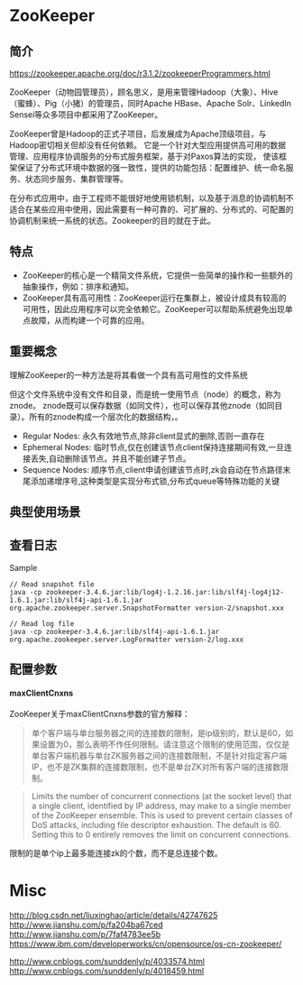 # ZooKeeper

## 简介

https://zookeeper.apache.org/doc/r3.1.2/zookeeperProgrammers.html

ZooKeeper（动物园管理员），顾名思义，是用来管理Hadoop（大象）、Hive（蜜蜂）、Pig（小猪）的管理员，同时Apache HBase、Apache Solr、LinkedIn Sensei等众多项目中都采用了ZooKeeper。

ZooKeeper曾是Hadoop的正式子项目，后发展成为Apache顶级项目，与Hadoop密切相关但却没有任何依赖。
它是一个针对大型应用提供高可用的数据管理、应用程序协调服务的分布式服务框架，基于对Paxos算法的实现，
使该框架保证了分布式环境中数据的强一致性，提供的功能包括：配置维护、统一命名服务、状态同步服务、集群管理等。

在分布式应用中，由于工程师不能很好地使用锁机制，以及基于消息的协调机制不适合在某些应用中使用，因此需要有一种可靠的、可扩展的、分布式的、可配置的协调机制来统一系统的状态。Zookeeper的目的就在于此。

## 特点

* ZooKeeper的核心是一个精简文件系统，它提供一些简单的操作和一些额外的抽象操作，例如：排序和通知。
* ZooKeeper具有高可用性：ZooKeeper运行在集群上，被设计成具有较高的可用性，因此应用程序可以完全依赖它。ZooKeeper可以帮助系统避免出现单点故障，从而构建一个可靠的应用。


## 重要概念
理解ZooKeeper的一种方法是将其看做一个具有高可用性的文件系统

但这个文件系统中没有文件和目录，而是统一使用节点（node）的概念，称为znode。
znode既可以保存数据（如同文件），也可以保存其他znode（如同目录）。所有的znode构成一个层次化的数据结构，。
* Regular Nodes: 永久有效地节点,除非client显式的删除,否则一直存在
* Ephemeral Nodes: 临时节点,仅在创建该节点client保持连接期间有效,一旦连接丢失,自动删除该节点。并且不能创建子节点。
* Sequence Nodes: 顺序节点,client申请创建该节点时,zk会自动在节点路径末尾添加递增序号,这种类型是实现分布式锁,分布式queue等特殊功能的关键

## 典型使用场景


## 查看日志
Sample
```
// Read snapshot file
java -cp zookeeper-3.4.6.jar:lib/log4j-1.2.16.jar:lib/slf4j-log4j12-1.6.1.jar:lib/slf4j-api-1.6.1.jar org.apache.zookeeper.server.SnapshotFormatter version-2/snapshot.xxx

// Read log file
java -cp zookeeper-3.4.6.jar:lib/slf4j-api-1.6.1.jar org.apache.zookeeper.server.LogFormatter version-2/log.xxx
```
## 配置参数

#### maxClientCnxns
ZooKeeper关于maxClientCnxns参数的官方解释：
> 单个客户端与单台服务器之间的连接数的限制，是ip级别的，默认是60，如果设置为0，那么表明不作任何限制。请注意这个限制的使用范围，仅仅是单台客户端机器与单台ZK服务器之间的连接数限制，不是针对指定客户端IP，也不是ZK集群的连接数限制，也不是单台ZK对所有客户端的连接数限制。

> Limits the number of concurrent connections (at the socket level) that a single client, identified by IP address, may make to a single member of the ZooKeeper ensemble. This is used to prevent certain classes of DoS attacks, including file descriptor exhaustion. The default is 60. Setting this to 0 entirely removes the limit on concurrent connections.

限制的是单个ip上最多能连接zk的个数，而不是总连接个数。

# Misc
http://blog.csdn.net/liuxinghao/article/details/42747625  
http://www.jianshu.com/p/fa204ba67ced  
http://www.jianshu.com/p/7faf4783ee5b  
https://www.ibm.com/developerworks/cn/opensource/os-cn-zookeeper/  

http://www.cnblogs.com/sunddenly/p/4033574.html  
http://www.cnblogs.com/sunddenly/p/4018459.html  
